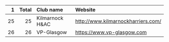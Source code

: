 |   1 |   Total | Club name       | Website                            |
|----:|--------:|:----------------|:-----------------------------------|
|  25 |      25 | Kilmarnock H&AC | http://www.kilmarnockharriers.com/ |
|  26 |      26 | VP-Glasgow      | https://www.vp-glasgow.com         |